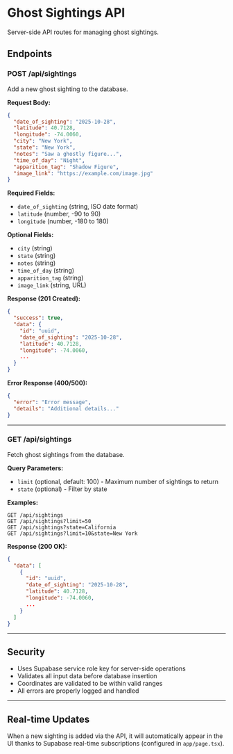 # Ghost Sightings API

Server-side API routes for managing ghost sightings.

## Endpoints

### POST /api/sightings
Add a new ghost sighting to the database.

**Request Body:**
```json
{
  "date_of_sighting": "2025-10-28",
  "latitude": 40.7128,
  "longitude": -74.0060,
  "city": "New York",
  "state": "New York",
  "notes": "Saw a ghostly figure...",
  "time_of_day": "Night",
  "apparition_tag": "Shadow Figure",
  "image_link": "https://example.com/image.jpg"
}
```

**Required Fields:**
- `date_of_sighting` (string, ISO date format)
- `latitude` (number, -90 to 90)
- `longitude` (number, -180 to 180)

**Optional Fields:**
- `city` (string)
- `state` (string)
- `notes` (string)
- `time_of_day` (string)
- `apparition_tag` (string)
- `image_link` (string, URL)

**Response (201 Created):**
```json
{
  "success": true,
  "data": {
    "id": "uuid",
    "date_of_sighting": "2025-10-28",
    "latitude": 40.7128,
    "longitude": -74.0060,
    ...
  }
}
```

**Error Response (400/500):**
```json
{
  "error": "Error message",
  "details": "Additional details..."
}
```

---

### GET /api/sightings
Fetch ghost sightings from the database.

**Query Parameters:**
- `limit` (optional, default: 100) - Maximum number of sightings to return
- `state` (optional) - Filter by state

**Examples:**
```
GET /api/sightings
GET /api/sightings?limit=50
GET /api/sightings?state=California
GET /api/sightings?limit=10&state=New York
```

**Response (200 OK):**
```json
{
  "data": [
    {
      "id": "uuid",
      "date_of_sighting": "2025-10-28",
      "latitude": 40.7128,
      "longitude": -74.0060,
      ...
    }
  ]
}
```

---

## Security

- Uses Supabase service role key for server-side operations
- Validates all input data before database insertion
- Coordinates are validated to be within valid ranges
- All errors are properly logged and handled

---

## Real-time Updates

When a new sighting is added via the API, it will automatically appear in the UI thanks to Supabase real-time subscriptions (configured in `app/page.tsx`).


